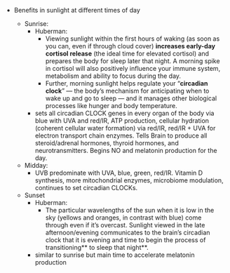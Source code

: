   * Benefits in sunlight at different times of day

    * Sunrise:
      * Huberman:
        * Viewing sunlight within the first hours of waking (as soon as you can, even if through cloud cover) **increases early-day cortisol release** (the ideal time for elevated cortisol) and prepares the body for sleep later that night. A morning spike in cortisol will also positively influence your immune system, metabolism and ability to focus during the day.
        * Further, morning sunlight helps regulate your “**circadian clock**” — the body’s mechanism for anticipating when to wake up and go to sleep — and it manages other biological processes like hunger and body temperature.
      * sets all circadian CLOCK genes in every organ of the body via blue with UVA and red/IR, ATP production, cellular hydration (coherent cellular water formation) via red/IR, red/IR + UVA for electron transport chain enzymes. Tells Brain to produce all steroid/adrenal hormones, thyroid hormones, and neurotransmitters. Begins NO and melatonin production for the day.
    * Midday:
      * UVB predominate with UVA, blue, green, red/IR. Vitamin D synthesis, more mitochondrial enzymes, microbiome modulation, continues to set circadian CLOCKs.
    * Sunset
      * Huberman:
        * The particular wavelengths of the sun when it is low in the sky (yellows and oranges, in contrast with blue) come through even if it’s overcast. Sunlight viewed in the late afternoon/evening communicates to the brain’s circadian clock that it is evening and time to begin the process of transitioning** to sleep that night**.
      * similar to sunrise but main time to accelerate  melatonin production